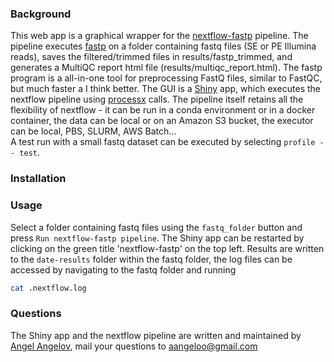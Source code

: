 ### Background

This web app is a graphical wrapper for the [nextflow-fastp](https://github.com/angelovangel/nextflow-fastp) pipeline. The pipeline executes [fastp](https://github.com/OpenGene/fastp) on a folder containing fastq files (SE or PE Illumina reads), saves the filtered/trimmed files in results/fastp_trimmed, and generates a MultiQC report html file (results/multiqc_report.html). The fastp program is a all-in-one tool for preprocessing FastQ files, similar to FastQC, but much faster a I think better.
The GUI is a [Shiny]() app, which executes the nextflow pipeline using [processx](https://github.com/r-lib/processx) calls. The pipeline itself retains all the flexibility of nextflow - it can be run in a conda environment or in a docker container, the data can be local or on an Amazon S3 bucket, the executor can be local, PBS, SLURM, AWS Batch...   
A test run with a small fastq dataset can be executed by selecting `profile -- test`.

### Installation


### Usage

Select a folder containing fastq files using the `fastq_folder` button and press `Run nextflow-fastp pipeline`. The Shiny app can be restarted by clicking on the green title 'nextflow-fastp' on the top left. Results are written to the `date-results` folder within the fastq folder, the log files can be accessed by navigating to the fastq folder and running

```bash
cat .nextflow.log
```

### Questions

The Shiny app and the nextflow pipeline are written and maintained by [Angel Angelov](https://github.com/angelovangel), mail your questions to aangeloo@gmail.com
